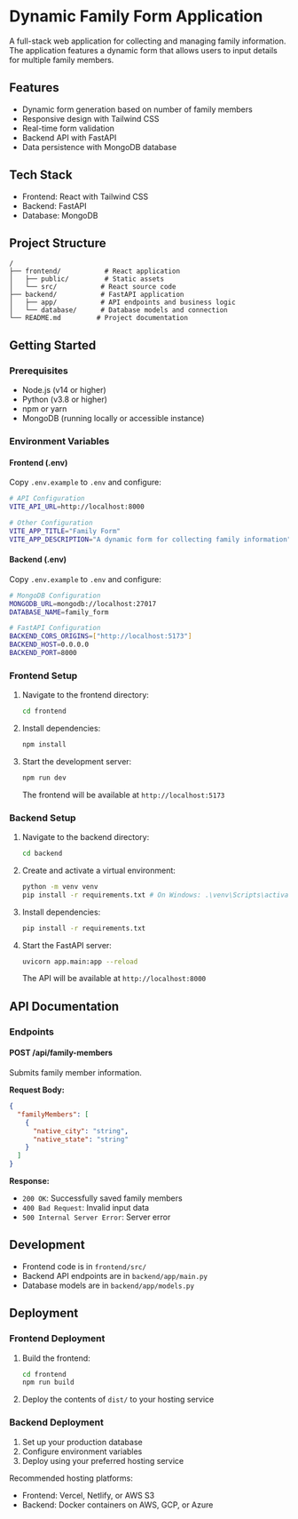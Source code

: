 # Dynamic Family Form Application

A full-stack web application for collecting and managing family information. The application features a dynamic form that allows users to input details for multiple family members.

## Features

- Dynamic form generation based on number of family members
- Responsive design with Tailwind CSS
- Real-time form validation
- Backend API with FastAPI
- Data persistence with MongoDB database

## Tech Stack

- Frontend: React with Tailwind CSS
- Backend: FastAPI
- Database: MongoDB

## Project Structure

```
/
├── frontend/           # React application
│   ├── public/         # Static assets
│   └── src/           # React source code
├── backend/           # FastAPI application
│   ├── app/           # API endpoints and business logic
│   └── database/      # Database models and connection
└── README.md         # Project documentation
```

## Getting Started

### Prerequisites

- Node.js (v14 or higher)
- Python (v3.8 or higher)
- npm or yarn
- MongoDB (running locally or accessible instance)

### Environment Variables

#### Frontend (.env)

Copy `.env.example` to `.env` and configure:

```bash
# API Configuration
VITE_API_URL=http://localhost:8000

# Other Configuration
VITE_APP_TITLE="Family Form"
VITE_APP_DESCRIPTION="A dynamic form for collecting family information"
```

#### Backend (.env)

Copy `.env.example` to `.env` and configure:

```bash
# MongoDB Configuration
MONGODB_URL=mongodb://localhost:27017
DATABASE_NAME=family_form

# FastAPI Configuration
BACKEND_CORS_ORIGINS=["http://localhost:5173"]
BACKEND_HOST=0.0.0.0
BACKEND_PORT=8000
```

### Frontend Setup

1. Navigate to the frontend directory:

   ```bash
   cd frontend
   ```

2. Install dependencies:

   ```bash
   npm install
   ```

3. Start the development server:

   ```bash
   npm run dev
   ```

   The frontend will be available at `http://localhost:5173`

### Backend Setup

1. Navigate to the backend directory:

   ```bash
   cd backend
   ```

2. Create and activate a virtual environment:

   ```bash
   python -m venv venv
   pip install -r requirements.txt # On Windows: .\venv\Scripts\activate
   ```

3. Install dependencies:

   ```bash
   pip install -r requirements.txt
   ```

4. Start the FastAPI server:

   ```bash
   uvicorn app.main:app --reload
   ```

   The API will be available at `http://localhost:8000`

## API Documentation

### Endpoints

#### POST /api/family-members

Submits family member information.

**Request Body:**

```json
{
  "familyMembers": [
    {
      "native_city": "string",
      "native_state": "string"
    }
  ]
}
```

**Response:**

- `200 OK`: Successfully saved family members
- `400 Bad Request`: Invalid input data
- `500 Internal Server Error`: Server error

## Development

- Frontend code is in `frontend/src/`
- Backend API endpoints are in `backend/app/main.py`
- Database models are in `backend/app/models.py`

## Deployment

### Frontend Deployment

1. Build the frontend:

   ```bash
   cd frontend
   npm run build
   ```

2. Deploy the contents of `dist/` to your hosting service

### Backend Deployment

1. Set up your production database
2. Configure environment variables
3. Deploy using your preferred hosting service

Recommended hosting platforms:

- Frontend: Vercel, Netlify, or AWS S3
- Backend: Docker containers on AWS, GCP, or Azure
